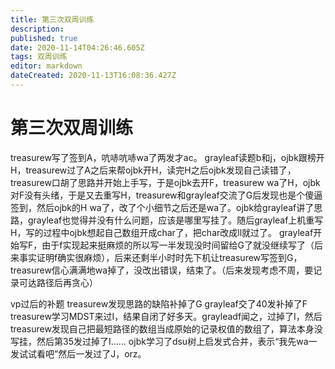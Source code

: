 ```yaml
---
title: 第三次双周训练
description: 
published: true
date: 2020-11-14T04:26:46.605Z
tags: 双周训练
editor: markdown
dateCreated: 2020-11-13T16:08:36.427Z
---
```


# 第三次双周训练
treasurew写了签到A，吭哧吭哧wa了两发才ac。
grayleaf读题b和j，ojbk跟榜开H，treasurew过了A之后来帮ojbk开H，读完H之后ojbk发现自己读错了，treasurew口胡了思路并开始上手写，于是ojbk去开F，treasurew wa了H，ojbk对F没有头绪，于是又去重写H，treasurew和grayleaf交流了G后发现也是个傻逼签到，然后ojbk的H wa了，改了个小细节之后还是wa了。ojbk给grayleaf讲了思路，grayleaf也觉得并没有什么问题，应该是哪里写挂了。随后grayleaf上机重写H，写的过程中ojbk想起自己数组开成char了，把char改成ll就过了。
grayleaf开始写F，由于f实现起来挺麻烦的所以写一半发现没时间留给G了就没继续写了（后来事实证明f确实很麻烦），后来还剩半小时时先下机让treasurew写签到G，treasurew信心满满地wa掉了，没改出错误，结束了。（后来发现考虑不周，要记录可达路径后再贪心）

vp过后的补题
treasurew发现思路的缺陷补掉了G
grayleaf交了40发补掉了F
treasurew学习MDST来过I，结果自闭了好多天。grayleadf闻之，过掉了I，然后treasurew发现自己把最短路径的数组当成原始的记录权值的数组了，算法本身没写挂，然后第35发过掉了I……
ojbk学习了dsu树上启发式合并，表示“我先wa一发试试看吧”然后一发过了J，orz。